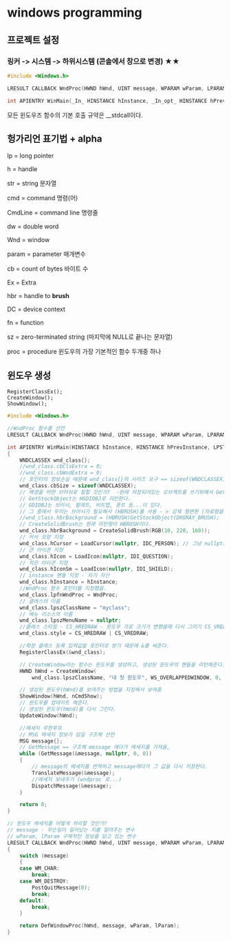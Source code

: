 # windows programming 

## 프로젝트 설정

### 링커 -> 시스템 -> 하위시스템 (콘솔에서 창으로 변경) ★★

```cpp
#include <Windows.h>

LRESULT CALLBACK WndProc(HWND hWnd, UINT message, WPARAM wParam, LPARAM lParam)

int APIENTRY WinMain(_In_ HINSTANCE hInstance, _In_opt_ HINSTANCE hPrevInstance, _In_ LPTSTR lpCmdLine, _In_ int nCmdShow)
```

모든 윈도우즈 함수의 기본 호출 규약은 __stdcall이다.

## 헝가리언 표기법 + alpha

lp = long pointer

h = handle

str = string 문자열

cmd = command 명령(어)

CmdLine = command line 명령줄

dw = double word

Wnd = window

param = parameter 매개변수

cb = count of bytes 바이트 수

Ex = Extra

hbr = handle to **brush**

DC = device context

fn = function

sz = zero-terminated string (마지막에 NULL로 끝나는 문자열)

proc = procedure 윈도우의 가장 기본적인 함수 두개중 하나 

## 윈도우 생성

```
RegisterClassEx();
CreateWindow();
ShowWindow();
```

```cpp
#include <Windows.h>

//WndProc 함수를 선언
LRESULT CALLBACK WndProc(HWND hWnd, UINT message, WPARAM wParam, LPARAM lParam);

int APIENTRY WinMain(HINSTANCE hInstance, HINSTANCE hPrevInstance, LPSTR lpCmdLine, int nCmdShow)
{
	WNDCLASSEX wnd_class{};
	//wnd_class.cbClsExtra = 0;
	//wnd_class.cbWndExtra = 0;
	// 포인터의 정보손실 때문에 wnd_class{}의 사이즈 요구 == sizeof(WNDCLASSEX)로 사이즈 계산
	wnd_class.cbSize = sizeof(WNDCLASSEX);
	// 배경을 어떤 브러쉬로 칠할 것인가?  -원래 저장되어있는 오브젝트를 쓰기위해서 GetStockObject 사용
	// GetStockObject는 HGDIOBJ로 리턴한다.
	// GDIOBJ는 브러시, 팔레트, 비트맵, 폰트 등...이 있다.
	// 그 중에서 우리는 브러시가 필요해서 (HBRUSH)를 사용 - > 강제 형변환 (자료형을 강제로 변환
	//wnd_class.hbrBackground = (HBRUSH)GetStockObject(DKGRAY_BRUSH);
	// CreateSolidBrush는 원래 리턴형이 HBRUSH이다.
	wnd_class.hbrBackground = CreateSolidBrush(RGB(10, 220, 160));
	// 커서 모양 지정
	wnd_class.hCursor = LoadCursor(nullptr, IDC_PERSON); // 그냥 nullptr하면 기본 마우스 커서(화살표)
	// 큰 아이콘 지정
	wnd_class.hIcon = LoadIcon(nullptr, IDI_QUESTION);
	// 작은 아이콘 지정
	wnd_class.hIconSm = LoadIcon(nullptr, IDI_SHIELD);
	// instance 핸들 지정 - 자기 자신
	wnd_class.hInstance = hInstance;
	//WndProc 함수 포인터를 지정했음.
	wnd_class.lpfnWndProc = WndProc;
	// 클래스의 이름
	wnd_class.lpszClassName = "myclass";
	// 메뉴 리소스의 이름
	wnd_class.lpszMenuName = nullptr;
	//클래스 스타일 - CS_HREDRAW - 윈도우 가로 크기가 변했을때 다시 그리기 CS_VREDREDRAW  - 윈도우 세로 크기가 변했을때 다시 그리기
	wnd_class.style = CS_HREDRAW | CS_VREDRAW;

	//확장 클래스 등록 입력값을 포인터로 받기 때문에 &를 써준다.
	RegisterClassEx(&wnd_class);

	// CreateWindow라는 함수는 윈도우를 생성하고, 생성된 윈도우의 핸들을 리턴해준다. 그 값을 HWND hWnd에다가 저장한다.
	HWND hWnd = CreateWindow(
		wnd_class.lpszClassName, "내 첫 윈도우", WS_OVERLAPPEDWINDOW, 0, 0, 600, 200, nullptr, nullptr, hInstance, nullptr);

	// 생성된 윈도우(hWnd)를 보여주는 방법을 지정해서 보여줌
	ShowWindow(hWnd, nCmdShow);
	// 윈도우를 업데이트 해준다. 
	// 생성된 윈도우(hWnd)를 다시 그린다.
	UpdateWindow(hWnd);

	//메세지 무한루프
	// MSG 메세지 정보가 담길 구조체 선언
	MSG message{};
	// GetMessage == 구조체 message 에다가 메세지를 가져옴,
	while (GetMessage(&message, nullptr, 0, 0))
	{
		// message의 메세지를 번역하고 message에다가 그 값을 다시 저장한다.
		TranslateMessage(&message);
		//메세지 보내주기 (wndproc 로...)
		DispatchMessage(&message);
	}

	return 0;
}

// 윈도우 메세지를 어떻게 처리할 것인가? 
// message - 무슨일이 일어났는 지를 알려주는 변수
// wParam, lParam 구체적인 정보를 담고 있는 변수
LRESULT CALLBACK WndProc(HWND hWnd, UINT message, WPARAM wParam, LPARAM lParam)
{
	switch (message)
	{
	case WM_CHAR:
		break;
	case WM_DESTROY:
		PostQuitMessage(0);
		break;
	default:
		break;
	}

	return DefWindowProc(hWnd, message, wParam, lParam);
}
```

